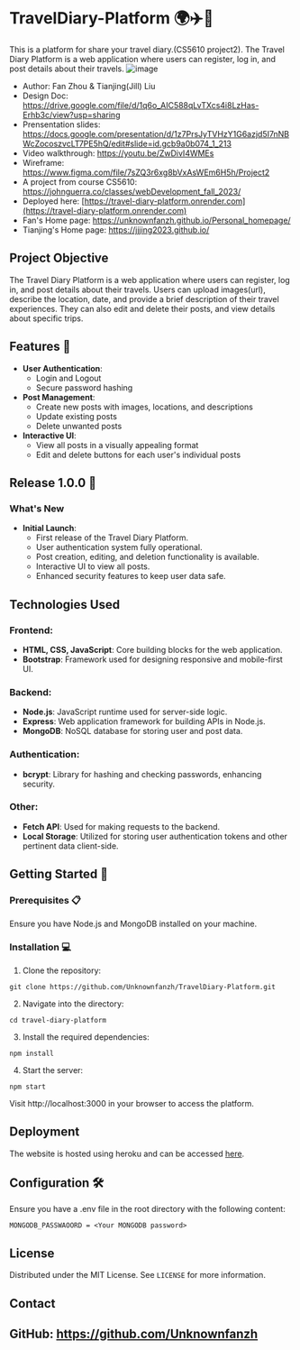 # TravelDiary-Platform 🌍✈️📖
This is a platform for share your travel diary.(CS5610 project2).
The Travel Diary Platform is a web application where users can register, log in, and post details about their travels. 
![image](https://unknownfanzh.github.io/TravelDiary-Platform/public/images/screenshot.gif)
- Author: Fan Zhou & Tianjing(Jill) Liu
- Design Doc: https://drive.google.com/file/d/1q6o_AIC588qLvTXcs4i8LzHas-Erhb3c/view?usp=sharing
- Prensentation slides: https://docs.google.com/presentation/d/1z7PrsJyTVHzY1G6azjd5I7nNBWcZocoszvcLT7PE5hQ/edit#slide=id.gcb9a0b074_1_213
- Video walkthrough: https://youtu.be/ZwDivI4WMEs
- Wireframe: https://www.figma.com/file/7sZQ3r6xg8bVxAsWEm6H5h/Project2
- A project from course CS5610: https://johnguerra.co/classes/webDevelopment_fall_2023/
- Deployed here: [https://travel-diary-platform.onrender.com](https://travel-diary-platform.onrender.com)
- Fan's Home page: https://unknownfanzh.github.io/Personal_homepage/
- Tianjing's Home page: https://jjjing2023.github.io/

## Project Objective
The Travel Diary Platform is a web application where users can register, log in, and post details about their travels. Users can upload images(url), describe the location, date, and provide a brief description of their travel experiences. They can also edit and delete their posts, and view details about specific trips.


## Features 🌟
- **User Authentication**:
    - Login and Logout
    - Secure password hashing
- **Post Management**: 
    - Create new posts with images, locations, and descriptions
    - Update existing posts
    - Delete unwanted posts
- **Interactive UI**:
    - View all posts in a visually appealing format
    - Edit and delete buttons for each user's individual posts

## Release 1.0.0 🚀
### What's New
- **Initial Launch**:
    - First release of the Travel Diary Platform.
    - User authentication system fully operational.
    - Post creation, editing, and deletion functionality is available.
    - Interactive UI to view all posts.
    - Enhanced security features to keep user data safe.

## Technologies Used
### Frontend:
- **HTML, CSS, JavaScript**: Core building blocks for the web application.
- **Bootstrap**: Framework used for designing responsive and mobile-first UI.
### Backend:
- **Node.js**: JavaScript runtime used for server-side logic.
- **Express**: Web application framework for building APIs in Node.js.
- **MongoDB**: NoSQL database for storing user and post data.

### Authentication:
- **bcrypt**: Library for hashing and checking passwords, enhancing security.

### Other:
- **Fetch API**: Used for making requests to the backend.
- **Local Storage**: Utilized for storing user authentication tokens and other pertinent data client-side.

## Getting Started 🚀
### Prerequisites 📋
Ensure you have Node.js and MongoDB installed on your machine.

### Installation 💻
1. Clone the repository:
```
git clone https://github.com/Unknownfanzh/TravelDiary-Platform.git
```
2. Navigate into the directory:
```
cd travel-diary-platform
```
3. Install the required dependencies:
```
npm install
```
4. Start the server:
```
npm start
```
Visit http://localhost:3000 in your browser to access the platform.

## Deployment
The website is hosted using heroku and can be accessed [here]().

## Configuration 🛠️

Ensure you have a .env file in the root directory with the following content:
```
MONGODB_PASSWAOORD = <Your MONGODB password>
```

## License
Distributed under the MIT License. See `LICENSE` for more information.

## Contact
GitHub: https://github.com/Unknownfanzh
-
